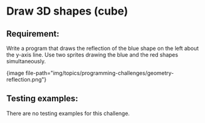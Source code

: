 # Draw 3D shapes (cube)

## Requirement:

Write a program that draws the reflection of the blue shape on the left about the y-axis line.
Use two sprites drawing the blue and the red shapes simultaneously.

{image file-path="img/topics/programming-challenges/geometry-reflection.png"}

## Testing examples:

There are no testing examples for this challenge.
